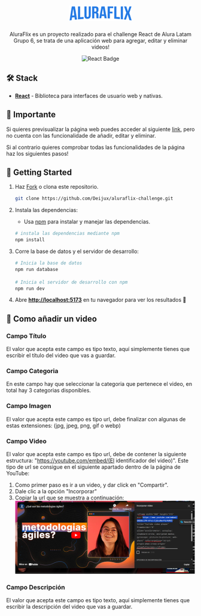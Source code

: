 <div align="center">
<h1>
    <img src='./src/assets/logoHeader.png' />
</h1>

<p>
AluraFlix es un proyecto realizado para el challenge React de Alura Latam Grupo 6, se trata de una aplicación web para agregar, editar y eliminar videos!
</p>

![React Badge](https://img.shields.io/badge/React-3a88f5?logo=react&logoColor=fff&style=flat)

</div>

## 🛠️ Stack

- [**React**](https://es.react.dev//) - Biblioteca para interfaces de usuario web y nativas.

## 🚨 Importante

Si quieres previsualizar la página web puedes acceder al siguiente [link](https://aluraflix-challenge-amber.vercel.app/), pero no cuenta con las funcionalidade de añadir, editar y eliminar.

<p>
Si al contrario quieres comprobar todas las funcionalidades de la página haz los siguientes pasos!
</p>

## 🚀 Getting Started

1. Haz [Fork](https://github.com/Deijux/ToDoApp/fork) o clona este repositorio.

   ```bash
   git clone https://github.com/Deijux/aluraflix-challenge.git
   ```

2. Instala las dependencias:

   - Usa [npm](https://www.npmjs.com/) para instalar y manejar las dependencias.

   ```bash
   # instala las dependencias mediante npm
   npm install
   ```

3. Corre la base de datos y el servidor de desarrollo:

   ```bash
   # Inicia la base de datos
   npm run database

   # Inicia el servidor de desarrollo con npm
   npm run dev
   ```

4. Abre [**http://localhost:5173**](http://localhost:5173/) en tu navegador para ver los resultados 🚀

## 📝 Como añadir un video

### Campo Título

El valor que acepta este campo es tipo texto, aquí simplemente tienes que escribir el título del video que vas a guardar.

### Campo Categoria

En este campo hay que seleccionar la categoria que pertenece el video, en total hay 3 categorias disponibles.

### Campo Imagen

El valor que acepta este campo es tipo url, debe finalizar con algunas de estas extensiones: (jpg, jpeg, png, gif o webp)

### Campo Video

El valor que acepta este campo es tipo url, debe de contener la siguiente estructura: "https://youtube.com/embed/(El identificador del video)". Este tipo de url se consigue en el siguiente apartado dentro de la página de YouTube:

1. Como primer paso es ir a un video, y dar click en "Compartir".
2. Dale clic a la opción "Incorporar"
3. Copiar la url que se muestra a continuación:
   <img src='./src/assets/Captura-instrucciones.png' width='700px'/>

### Campo Descripción

El valor que acepta este campo es tipo texto, aquí simplemente tienes que escribir la descripción del video que vas a guardar.
